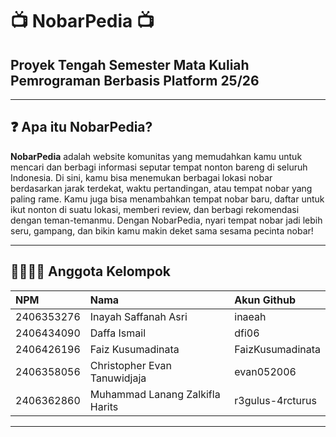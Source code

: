 # 📺 NobarPedia 📺
## Proyek Tengah Semester Mata Kuliah Pemrograman Berbasis Platform 25/26

---

## ❓ Apa itu NobarPedia?

**NobarPedia** adalah website komunitas yang memudahkan kamu untuk mencari dan berbagi informasi seputar tempat nonton bareng di seluruh Indonesia. Di sini, kamu bisa menemukan berbagai lokasi nobar berdasarkan jarak terdekat, waktu pertandingan, atau tempat nobar yang paling rame. Kamu juga bisa menambahkan tempat nobar baru, daftar untuk ikut nonton di suatu lokasi, memberi review, dan berbagi rekomendasi dengan teman-temanmu. Dengan NobarPedia, nyari tempat nobar jadi lebih seru, gampang, dan bikin kamu makin deket sama sesama pecinta nobar!

---

## 👨‍👨‍👦‍👦 Anggota Kelompok

| NPM | Nama | Akun Github |
| :-- | :--- | :---------- |
| 2406353276 | Inayah Saffanah Asri | inaeah |
| 2406434090 | Daffa Ismail | dfi06 |
| 2406426196 | Faiz Kusumadinata | FaizKusumadinata |
| 2406358056 | Christopher Evan Tanuwidjaja | evan052006 |
| 2406362860 | Muhammad Lanang Zalkifla Harits | r3gulus-4rcturus |

---



